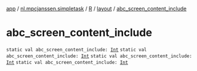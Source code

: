 [app](../../../index.md) / [nl.mpcjanssen.simpletask](../../index.md) / [R](../index.md) / [layout](index.md) / [abc_screen_content_include](.)

# abc_screen_content_include

`static val abc_screen_content_include: `[`Int`](https://kotlinlang.org/api/latest/jvm/stdlib/kotlin/-int/index.html)
`static val abc_screen_content_include: `[`Int`](https://kotlinlang.org/api/latest/jvm/stdlib/kotlin/-int/index.html)
`static val abc_screen_content_include: `[`Int`](https://kotlinlang.org/api/latest/jvm/stdlib/kotlin/-int/index.html)
`static val abc_screen_content_include: `[`Int`](https://kotlinlang.org/api/latest/jvm/stdlib/kotlin/-int/index.html)